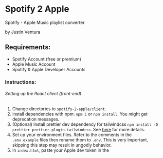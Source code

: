 # Spotify 2 Apple

Spotify - Apple Music playlist converter

by Justin Ventura

## Requirements:

- Spotify Account (free or premium)
- Apple Music Account
- Spotify & Apple Developer Accounts

### Instructions:

###### Setting up the React client (front-end)

1. Change directories to `spotify-2-apple/client`.
2. Install dependencies with npm: `npm i` or `npm install`. You might get deprecation messages.
3. (Optional) Install prettier dev dependency for tailwindcss `npm install -D prettier prettier-plugin-tailwindcss`. See <a href="https://github.com/tailwindlabs/prettier-plugin-tailwindcss" target="_blank">here</a> for more details.
4. Set up your environment files. Refer to the comments in the `.env.example` files then rename them to `.env`. This is very important, skipping this step may result in ungodly behavior.
5. In `index.html`, paste your Apple dev token in the <script> tag. I am not sure how to get around this yet, so if you find out please leave a pr, it would be greatly appreciated!
6. Start the react app: `npm start`. If the react server doesn't start due to port errors, your `localhost:3000` might be blocked, or active. Either shut off whatever is on the port, or change the port to another open one.

###### Setting up the Node server (back-end)

1. Change directories to `spotify-2-apple/server`.
2. Install dependencies with npm: `npm i` or `npm install`. You might get deprecation messages.
3. Set up your environment files. Same instructions as front-end above.
4. Start the server: `node app.js`. If the node server doesn't start due to port errors, your `localhost:8888` might be blocked, or active. Either shut off whatever is on the port, or change the port to another open one. You will need to double check your `.env` files to ensure that the server port is consistent.

##### App is ready to go!

### ISSUES & TROUBLE SHOOTING:

1. Yes, my old token is hard coded in the git history. It's revoked so don't bother using it, I made a new one :)
2. Here are some current limitations that I will be addressing:

- You can only go from Spotify to Apple Music. I will be adding the reverse functionality soon.
- The app is currently kinda slow due to Apple's rate limiting. I will figure out the solution to this.
- If the app can't find a song, it will skip it. I will be adding a way to manually add songs to the playlist eventually.

1. If something doesn't work while setting up, consider the following:

- Make sure your Spotify and Apple Music dev accounts and associated keys are expired and are correct.
- Ensure that your `.env` files are consistent and follow the comments.
- Make sure your ports aren't blocked.

3. If you've followed the instructions carefully and it still won't work, leave an issue and I'll sort it out!
